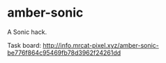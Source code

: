# amber-sonic
A Sonic hack.

Task board: <http://info.mrcat-pixel.xyz/amber-sonic-be776f864c95469fb78d3962f24261dd>
